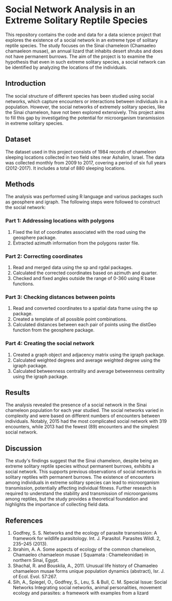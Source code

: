 # Social Network Analysis in an Extreme Solitary Reptile Species

This repository contains the code and data for a data science project that explores the existence of a social network in an extreme type of solitary reptile species. The study focuses on the Sinai chameleon (Chamaeleo chamaeleon musae), an annual lizard that inhabits desert shrubs and does not have permanent burrows. The aim of the project is to examine the hypothesis that even in such extreme solitary species, a social network can be identified by analyzing the locations of the individuals.

## Introduction
The social structure of different species has been studied using social networks, which capture encounters or interactions between individuals in a population. However, the social networks of extremely solitary species, like the Sinai chameleon, have not been explored extensively. This project aims to fill this gap by investigating the potential for microorganism transmission in extreme solitary species.

## Dataset
The dataset used in this project consists of 1984 records of chameleon sleeping locations collected in two field sites near Ashalim, Israel. The data was collected monthly from 2009 to 2017, covering a period of six full years (2012-2017). It includes a total of 880 sleeping locations.

## Methods
The analysis was performed using R language and various packages such as geosphere and igraph. The following steps were followed to construct the social network:

### Part 1: Addressing locations with polygons
1. Fixed the list of coordinates associated with the road using the geosphere package.
2. Extracted azimuth information from the polygons raster file.

### Part 2: Correcting coordinates
1. Read and merged data using the sp and rgdal packages.
2. Calculated the corrected coordinates based on azimuth and quarter.
3. Checked and fixed angles outside the range of 0-360 using R base functions.

### Part 3: Checking distances between points
1. Read and converted coordinates to a spatial data frame using the sp package.
2. Created a template of all possible point combinations.
3. Calculated distances between each pair of points using the distGeo function from the geosphere package.

### Part 4: Creating the social network
1. Created a graph object and adjacency matrix using the igraph package.
2. Calculated weighted degrees and average weighted degree using the igraph package.
3. Calculated betweenness centrality and average betweenness centrality using the igraph package.

## Results
The analysis revealed the presence of a social network in the Sinai chameleon population for each year studied. The social networks varied in complexity and were based on different numbers of encounters between individuals. Notably, 2015 had the most complicated social network with 319 encounters, while 2013 had the fewest (89) encounters and the simplest social network.

## Discussion
The study's findings suggest that the Sinai chameleon, despite being an extreme solitary reptile species without permanent burrows, exhibits a social network. This supports previous observations of social networks in solitary reptiles with permanent burrows. The existence of encounters among individuals in extreme solitary species can lead to microorganism transmission, potentially affecting individual fitness. Further research is required to understand the stability and transmission of microorganisms among reptiles, but the study provides a theoretical foundation and highlights the importance of collecting field data.

## References
1. Godfrey, S. S. Networks and the ecology of parasite transmission: A framework for wildlife parasitology. Int. J. Parasitol. Parasites Wildl. 2, 235–245 (2013).  
2. Ibrahim, A. A. Some aspects of ecology of the common chameleon, Chamaeleo chamaeleon musae ( Squamata : Chameleonidae) in northern Sinai, Egypt.  
3. Shachal, R. and Bouskila, A., 2011. Unusual life history of Chamaeleo chamaeleon musae forms unique population dynamics (abstract), Isr. J. of Ecol. Evol. 57:267.  
4. Sih, A., Spiegel, O., Godfrey, S., Leu, S. & Bull, C. M. Special Issue: Social Networks Integrating social networks, animal personalities, movement ecology and parasites: a framework with examples from a lizard
